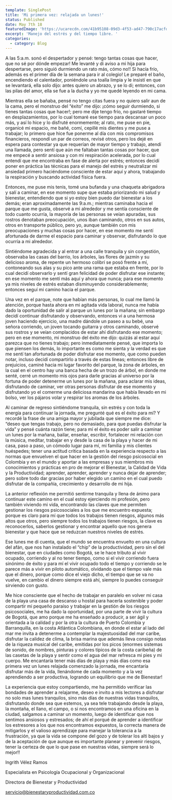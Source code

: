 ```yaml
---
template: SinglePost
title: 'Mi primera vez: relajada un lunes!'
status: Published
date: May 7th 18
featuredImage: 'https://ucarecdn.com/41b95108-09d3-4f53-ad47-790c17acfd34/'
excerpt: 'Manejo del estrés y del tiempo libre. '
categories:
  - category: Blog
---
```

A las 5:a.m. sonó el despertador y pensé: tengo tantas cosas que hacer, que no sé por dónde empezar! Me levanté y di aviso a mi hija para despertarse, pero siguió durmiendo un rato más, cómo no!! Si hacía frío, además es el primer día de la semana para ir al colegio! Le preparé el baño, encendiendo el calentador, poniéndole una toalla limpia y le insistí en que se levantará, ella solo dijo: antes quiero un abrazo, y se lo di; entonces,  con las pilas del amor, ella se fue a la ducha y yo me quedé leyendo en mi cama.



Mientras ella se bañaba, pensé no tengo citas fuera y no quiero salir aun de la cama, pero el monstruo del “éxito” me dijo: ¡cómo seguir durmiendo, si tienes tantas cosas que hacer!; pero me dije tengo frío, no gastaré tiempo en desplazamientos, por lo cual tomaré ese tiempo para descansar un poco más, y así lo hice y lo disfruté enormemente; al rato, me puse en pie, organicé mi espacio, me bañé, comí, cepillé mis dientes y me puse a trabajar; lo primero que hice fue ponerme al día con mis compromisos financieros, respondí un par de correos, revisé otros, pero los dejé en espera para contestar ya que requerían de mayor tiempo y trabajo, atendí una llamada, pero sentí que aún me faltaban tantas cosas por hacer, que me empecé a sentir ansiosa y con mi respiración acelerada, por lo cual entendí que me encontraba en fase de alerta por estrés; entonces decidí poner en práctica las técnicas para el manejo del estrés y neutralizar mi ansiedad primero haciéndome consciente de estar aquí y ahora, trabajando la respiración y buscando actividad física fuera.



Entonces, me puse mis tenis, tomé una bufanda y una chaqueta abrigadora y salí a caminar, en ese momento supe que estaba priorizando mi salud y bienestar, entendiendo que si yo estoy bien puedo dar bienestar a los demás; eran aproximadamente las 9:a.m.; mientras caminaba hacia el parque que me gusta, observé a mi alrededor y me sentía consciente de todo cuanto ocurría, la mayoría de las personas se veían apuradas, sus rostros denotaban preocupación, unos iban caminando, otros en sus autos, otros en transporte público, pero yo, aunque también con mis preocupaciones y muchas cosas por hacer, en ese momento me sentí afortunada de darme el espacio para caminar y observar, disfrutando lo que ocurría a mi alrededor.



Sintiéndome agradecida y al entrar a una calle tranquila y sin congestión, observaba las casas del barrio, los árboles, las flores de jazmín y su delicioso aroma, de repente un hermoso colibrí se posó frente a mí, contoneando sus alas y su pico ante una rama que estaba en frente, por lo cual decidí observarlo y sentí gran felicidad de poder disfrutar ese instante; en ese momento me sentí más aquí y ahora que nunca; para ese momento ya mis niveles de estrés estaban disminuyendo considerablemente; entonces seguí mi camino hacia el parque.



Una vez en el parque, note que habían más personas, lo cual me llamó la atención, porque hasta ahora en mi agitada vida laboral, nunca me había dado la oportunidad de salir al parque un lunes por la mañana; sin embargo decidí continuar disfrutando y observando, entonces vi a una hermosa joven haciendo ejercicio, una madre dándole un paseo a su bebé, una señora corriendo, un joven tocando guitarra y otros caminando, observé sus rostros y se veían complacidos de estar ahí disfrutando ese momento; pero en ese momento, mi monstruo del éxito me dijo: quizás al estar aquí parezca que no tienes trabajo; pero inmediatamente pensé, que importa lo que piensen los demás, lo importante es como me sienta y la verdad es que me sentí tan afortunada de poder disfrutar ese momento, que como pueden notar, incluso decidí compartirlo a través de estas líneas; entonces libre de prejuicios, caminé hacia mi lugar favorito del parque, la zona de árboles, en la cual en el centro hay una banca hecha de un trozo de árbol, en donde me senté, cerré un momento mis ojos para darle gracias al universo por la fortuna de poder detenerme un lunes por la mañana, para aclarar mis ideas, disfrutando de caminar, ver otras personas disfrutar de ese momento y disfrutando yo el comerme una deliciosa mandarina que había llevado en mi bolso, ver los pájaros volar y respirar los aromas de los árboles.



Al caminar de regreso sintiéndome tranquila, sin estrés y con toda la energía para continuar la jornada, me pregunté qué es el éxito para mí? Y recordé la frase de una amiga mayor y jubilada que siempre me dice: “deseo que tengas trabajo, pero no demasiado, para que puedas disfrutar la vida” y pensé cuánta razón tiene; para mí el éxito es poder salir a caminar un lunes por la mañana, bailar, enseñar, escribir, fortalecer mi relación con la música, meditar, trabajar en y desde la casa de la playa y hacer de mi casa, paso a paso, un cómodo lugar para mí, mi familia y mis clientes huéspedes; tener una actitud crítica basada en la experiencia respecto a las normas que envuelven el que hacer en la gestión del riesgo psicosocial en Colombia y en el mundo y aportar a las empresas y sus miembros mis conocimientos y prácticas en pro de mejorar el Bienestar, la Calidad de Vida y la Productividad; aprender, aprender, aprender y nunca dejar de aprender; pero sobre todo dar gracias por haber elegido un camino en el cual puedo disfrutar de la compañía, crecimiento y desarrollo de mi hija.



La anterior reflexión me permitió sentirme tranquila y llena de ánimo para continuar este camino en el cual estoy ejerciendo mi profesión, pero también viviendo mi vida, encontrando las claves que me permiten gestionar los riesgos psicosociales a los que me encuentro expuesta; porque es claro para mí que todos los trabajos tienen riesgos, algunos más altos que otros, pero siempre todos los trabajos tienen riesgos, la clave es reconocerlos, saberlos gestionar y encontrar aquello que nos genera bienestar y que hace que se reduzcan nuestros niveles de estrés.



Ese lunes me di cuenta, que el mundo se encuentra envuelto en una cultura del afán, que nos han instalado el “chip” de la productividad, pero sin el del bienestar, que en ciudades como Bogotá, se le hace tributo al vivir ocupado, corriendo y al no tener tiempo, como si el vivir corriendo fuera sinónimo de éxito y para mí el vivir ocupado todo el tiempo y corriendo se le parece más a vivir en piloto automático, olvidando que el tiempo vale más que el dinero, porque como dice el viejo dicho, el tiempo que se va no vuelve, en cambio el dinero siempre está ahí, siempre lo puedes conseguir sirviendo con gusto.



Me hice consciente que el hecho de trabajar en paralelo en volver mi casa de la playa una casa de descanso u hostal para hacerla sostenible y poder compartir mi pequeño paraíso y trabajar en la gestión de los riesgos psicosociales, me ha dado la oportunidad, por una parte de vivir la cultura de Bogotá, que amo porque me ha enseñado a producir, a ser ágil y orientada a la calidad y por la otra la cultura de Puerto Colombia y Barranquilla, en la costa Atlántica Colombiana, en donde el estar al lado del mar me invita a detenerme a contemplar la majestuosidad del mar caribe, disfrutar la calidez de clima, la brisa marina que además lleva consigo notas de la riqueza musical del caribe, emitidas por los picos (enormes sistemas de sonido, de nombres, pinturas y colores típicos de la costa caribeña) de las casetas de la playa y sentir como el agua del mar refresca mi pies y mi cuerpo. Me encantaría tener más días de playa y más días como esa primera vez un lunes relajada comenzado la jornada, me encantaría disfrutar más de la vida, llenándome de cada momento y a la vez aprendiendo a ser productiva, logrando un equilibrio que me de Bienestar!



La experiencia que estoy compartiendo, me ha permitido verificar las bondades de aprender a relajarme, deseo e invito a mis lectores a disfrutar no solo mas lunes tranquilos, sino más días de nuestras vidas tranquilos, disfrutando donde sea que estemos, ya sea tele trabajando desde la playa, la montaña, el llano, el campo, o si nos encontramos en una oficina en la ciudad, salgamos a caminar un momento, luego de identificar que nos sentimos ansiosos y estresados; de ahí el porqué de aprender a identificar los estresores a los que nos encontramos expuestos, la correcta manera de mitigarlos y el valioso aprendizaje para manejar la tolerancia a la frustración, ya que la vida se compone del gozo y de tolerar los alti bajos y de la aceptación de que aunque es importante planear y prevenir riesgos, tener la certeza de que lo que pase en nuestras vidas, siempre será lo mejor!! 



Ingrith Vélez Ramos



Especialista en Psicología Ocupacional y Organizacional



Directora de Bienestar y Productividad



servicio@bienestaryproductividad.com.co
